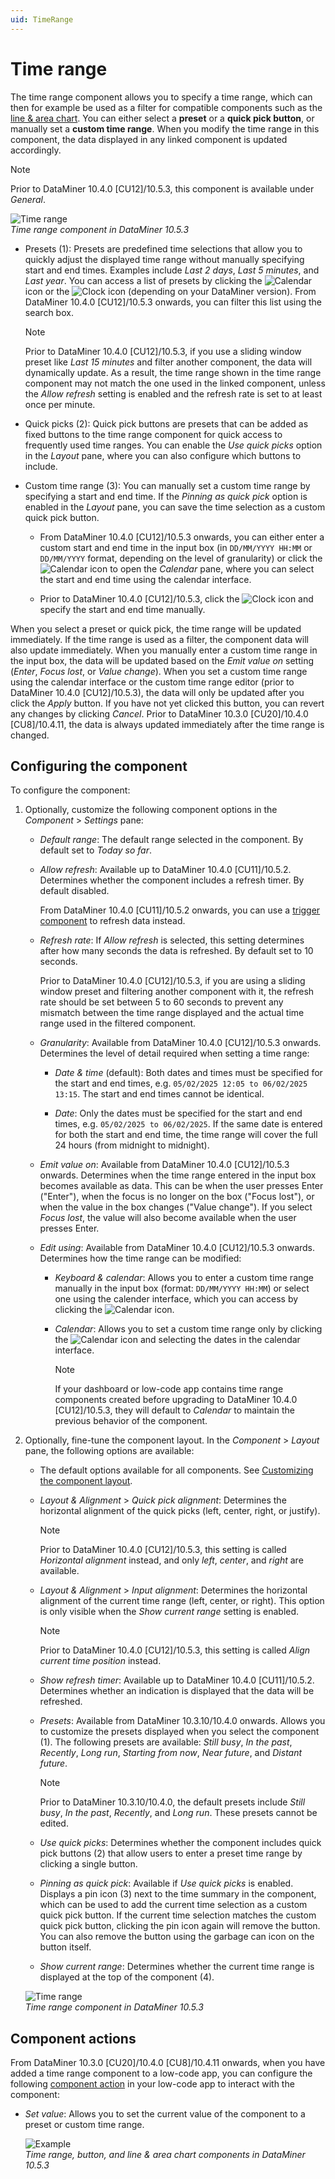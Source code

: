 ```yaml
---
uid: TimeRange
---
```


# Time range

The time range component allows you to specify a time range, which can then for example be used as a filter for compatible components such as the [line & area chart](xref:LineAndAreaChart). You can either select a **preset** or a **quick pick button**, or manually set a **custom time range**. When you modify the time range in this component, the data displayed in any linked component is updated accordingly.

> [!NOTE]
> Prior to DataMiner 10.4.0 [CU12]/10.5.3<!--RN 41934-->, this component is available under *General*.

![Time range](~/dataminer/images/Time_Range.png)<br>*Time range component in DataMiner 10.5.3*

- Presets (1): Presets are predefined time selections that allow you to quickly adjust the displayed time range without manually specifying start and end times. Examples include *Last 2 days*, *Last 5 minutes*, and *Last year*. You can access a list of presets by clicking the ![Calendar](~/dataminer/images/Calendar_Icon.png) icon or the ![Clock](~/dataminer/images/Clock_Icon.png) icon (depending on your DataMiner version<!--RN 42082-->). From DataMiner 10.4.0 [CU12]/10.5.3 onwards<!--RN 42082-->, you can filter this list using the search box.

  > [!NOTE]
  > Prior to DataMiner 10.4.0 [CU12]/10.5.3<!--RN 42082-->, if you use a sliding window preset like *Last 15 minutes* and filter another component, the data will dynamically update. As a result, the time range shown in the time range component may not match the one used in the linked component, unless the *Allow refresh* setting is enabled and the refresh rate is set to at least once per minute.

- Quick picks (2): Quick pick buttons are presets that can be added as fixed buttons to the time range component for quick access to frequently used time ranges. You can enable the *Use quick picks* option in the *Layout* pane, where you can also configure which buttons to include.

- Custom time range (3): You can manually set a custom time range by specifying a start and end time. If the *Pinning as quick pick* option is enabled in the *Layout* pane, you can save the time selection as a custom quick pick button.

  - From DataMiner 10.4.0 [CU12]/10.5.3 onwards<!--RN 42082-->, you can either enter a custom start and end time in the input box (in `DD/MM/YYYY HH:MM` or `DD/MM/YYYY` format, depending on the level of granularity) or click the ![Calendar](~/dataminer/images/Calendar_Icon.png) icon to open the *Calendar* pane, where you can select the start and end time using the calendar interface.

  - Prior to DataMiner 10.4.0 [CU12]/10.5.3, click the ![Clock](~/dataminer/images/Clock_Icon.png) icon and specify the start and end time manually.

When you select a preset or quick pick, the time range will be updated immediately. If the time range is used as a filter, the component data will also update immediately. When you manually enter a custom time range in the input box, the data will be updated based on the *Emit value on* setting (*Enter*, *Focus lost*, or *Value change*). When you set a custom time range using the calendar interface or the custom time range editor (prior to DataMiner 10.4.0 [CU12]/10.5.3<!--RN 42082-->), the data will only be updated after you click the *Apply* button. If you have not yet clicked this button, you can revert any changes by clicking *Cancel*. Prior to DataMiner 10.3.0 [CU20]/10.4.0 [CU8]/10.4.11<!--RN 40622-->, the data is always updated immediately after the time range is changed.

## Configuring the component

To configure the component:

1. Optionally, customize the following component options in the *Component* > *Settings* pane:

   - *Default range*: The default range selected in the component. By default set to *Today so far*.

   - *Allow refresh*: Available up to DataMiner 10.4.0 [CU11]/10.5.2<!--RN 41931-->. Determines whether the component includes a refresh timer. By default disabled.

     From DataMiner 10.4.0 [CU11]/10.5.2 onwards, you can use a [trigger component](xref:DashboardTrigger) to refresh data instead.

   - *Refresh rate*: If *Allow refresh* is selected, this setting determines after how many seconds the data is refreshed. By default set to 10 seconds.

     Prior to DataMiner 10.4.0 [CU12]/10.5.3<!--RN 42082-->, if you are using a sliding window preset and filtering another component with it, the refresh rate should be set between 5 to 60 seconds to prevent any mismatch between the time range displayed and the actual time range used in the filtered component.

   - *Granularity*: Available from DataMiner 10.4.0 [CU12]/10.5.3 onwards<!--RN 42082-->. Determines the level of detail required when setting a time range:

     - *Date & time* (default): Both dates and times must be specified for the start and end times, e.g. `05/02/2025 12:05 to 06/02/2025 13:15`. The start and end times cannot be identical.

     - *Date*: Only the dates must be specified for the start and end times, e.g. `05/02/2025 to 06/02/2025`. If the same date  is entered for both the start and end time, the time range will cover the full 24 hours (from midnight to midnight).

   - *Emit value on*: Available from DataMiner 10.4.0 [CU12]/10.5.3 onwards<!--RN 42082-->. Determines when the time range entered in the input box becomes available as data. This can be when the user presses Enter ("Enter"), when the focus is no longer on the box ("Focus lost"), or when the value in the box changes ("Value change"). If you select *Focus lost*, the value will also become available when the user presses Enter.

   - *Edit using*: Available from DataMiner 10.4.0 [CU12]/10.5.3 onwards<!--RN 42082-->. Determines how the time range can be modified:

     - *Keyboard & calendar*: Allows you to enter a custom time range manually in the input box (format: `DD/MM/YYYY HH:MM`) or select one using the calender interface, which you can access by clicking the ![Calendar](~/dataminer/images/Calendar_Icon.png) icon.

     - *Calendar*: Allows you to set a custom time range only by clicking the ![Calendar](~/dataminer/images/Calendar_Icon.png) icon and selecting the dates in the calendar interface.

       > [!NOTE]
       > If your dashboard or low-code app contains time range components created before upgrading to DataMiner 10.4.0 [CU12]/10.5.3, they will default to *Calendar* to maintain the previous behavior of the component.

1. Optionally, fine-tune the component layout. In the *Component* > *Layout* pane, the following options are available:

   - The default options available for all components. See [Customizing the component layout](xref:Customize_Component_Layout).

   - *Layout & Alignment* > *Quick pick alignment*: Determines the horizontal alignment of the quick picks (left, center, right, or justify).

     > [!NOTE]
     > Prior to DataMiner 10.4.0 [CU12]/10.5.3<!--RN 42082-->, this setting is called *Horizontal alignment* instead, and only *left*, *center*, and *right* are available.

   - *Layout & Alignment* > *Input alignment*: Determines the horizontal alignment of the current time range (left, center, or right). This option is only visible when the *Show current range* setting is enabled.

     > [!NOTE]
     > Prior to DataMiner 10.4.0 [CU12]/10.5.3<!--RN 42082-->, this setting is called *Align current time position* instead.

   - *Show refresh timer*: Available up to DataMiner 10.4.0 [CU11]/10.5.2<!--RN 41931-->. Determines whether an indication is displayed that the data will be refreshed.

   - *Presets*: Available from DataMiner 10.3.10/10.4.0 onwards<!--RN 37050-->. Allows you to customize the presets displayed when you select the component (1). The following presets are available: *Still busy*, *In the past*, *Recently*, *Long run*, *Starting from now*, *Near future*, and *Distant future*.

     > [!NOTE]
     > Prior to DataMiner 10.3.10/10.4.0, the default presets include *Still busy*, *In the past*, *Recently*, and *Long run*. These presets cannot be edited.

   - *Use quick picks*: Determines whether the component includes quick pick buttons (2) that allow users to enter a preset time range by clicking a single button.

   - *Pinning as quick pick*: Available if *Use quick picks* is enabled. Displays a pin icon (3) next to the time summary in the component, which can be used to add the current time selection as a custom quick pick button. If the current time selection matches the custom quick pick button, clicking the pin icon again will remove the button. You can also remove the button using the garbage can icon on the button itself.

   - *Show current range*: Determines whether the current time range is displayed at the top of the component (4).

   ![Time range](~/dataminer/images/TimeRange.png)<br>*Time range component in DataMiner 10.5.3*

## Component actions

From DataMiner 10.3.0 [CU20]/10.4.0 [CU8]/10.4.11 onwards<!--RN 40569-->, when you have added a time range component to a low-code app, you can configure the following [component action](xref:LowCodeApps_event_config#executing-a-component-action) in your low-code app to interact with the component:

- *Set value*: Allows you to set the current value of the component to a preset or custom time range.

  ![Example](~/dataminer/images/Set_Value_Time_Range.gif)<br>*Time range, button, and line & area chart components in DataMiner 10.5.3*
